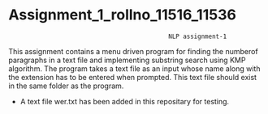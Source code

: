 # Assignment_1_rollno_11516_11536
                                                NLP assignment-1
This assignment contains a menu driven program for finding the numberof paragraphs in a text file and implementing substring
search using KMP algorithm.
The program takes a text file as an input whose name along with the extension has to be entered when prompted.
This text file should exist in the same folder as the program.
* A text file wer.txt has been added in this repositary for testing.
